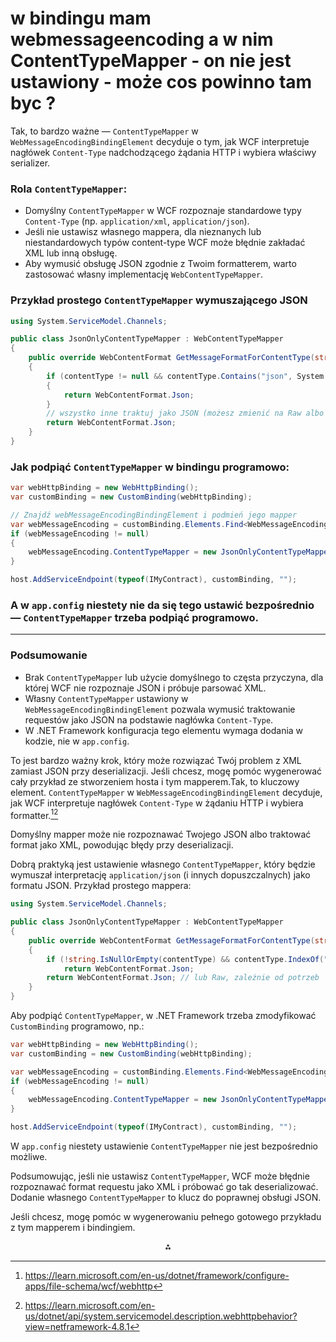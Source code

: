 
# w bindingu mam webmessageencoding a w nim ContentTypeMapper - on nie jest ustawiony - może cos powinno tam byc ?

Tak, to bardzo ważne — `ContentTypeMapper` w `WebMessageEncodingBindingElement` decyduje o tym, jak WCF interpretuje nagłówek `Content-Type` nadchodzącego żądania HTTP i wybiera właściwy serializer.

### Rola `ContentTypeMapper`:

- Domyślny `ContentTypeMapper` w WCF rozpoznaje standardowe typy `Content-Type` (np. `application/xml`, `application/json`).
- Jeśli nie ustawisz własnego mappera, dla nieznanych lub niestandardowych typów content-type WCF może błędnie zakładać XML lub inną obsługę.
- Aby wymusić obsługę JSON zgodnie z Twoim formatterem, warto zastosować własny implementację `WebContentTypeMapper`.


### Przykład prostego `ContentTypeMapper` wymuszającego JSON

```csharp
using System.ServiceModel.Channels;

public class JsonOnlyContentTypeMapper : WebContentTypeMapper
{
    public override WebContentFormat GetMessageFormatForContentType(string contentType)
    {
        if (contentType != null && contentType.Contains("json", System.StringComparison.OrdinalIgnoreCase))
        {
            return WebContentFormat.Json;
        }
        // wszystko inne traktuj jako JSON (możesz zmienić na Raw albo Text jeśli chcesz)
        return WebContentFormat.Json;
    }
}
```


### Jak podpiąć `ContentTypeMapper` w bindingu programowo:

```csharp
var webHttpBinding = new WebHttpBinding();
var customBinding = new CustomBinding(webHttpBinding);

// Znajdź webMessageEncodingBindingElement i podmień jego mapper
var webMessageEncoding = customBinding.Elements.Find<WebMessageEncodingBindingElement>();
if (webMessageEncoding != null)
{
    webMessageEncoding.ContentTypeMapper = new JsonOnlyContentTypeMapper();
}

host.AddServiceEndpoint(typeof(IMyContract), customBinding, "");
```


### A w `app.config` niestety nie da się tego ustawić bezpośrednio — `ContentTypeMapper` trzeba podpiąć programowo.


***

### Podsumowanie

- Brak `ContentTypeMapper` lub użycie domyślnego to częsta przyczyna, dla której WCF nie rozpoznaje JSON i próbuje parsować XML.
- Własny `ContentTypeMapper` ustawiony w `WebMessageEncodingBindingElement` pozwala wymusić traktowanie requestów jako JSON na podstawie nagłówka `Content-Type`.
- W .NET Framework konfiguracja tego elementu wymaga dodania w kodzie, nie w `app.config`.

To jest bardzo ważny krok, który może rozwiązać Twój problem z XML zamiast JSON przy deserializacji. Jeśli chcesz, mogę pomóc wygenerować cały przykład ze stworzeniem hosta i tym mapperem.Tak, to kluczowy element. `ContentTypeMapper` w `WebMessageEncodingBindingElement` decyduje, jak WCF interpretuje nagłówek `Content-Type` w żądaniu HTTP i wybiera formatter.[^1][^2]

Domyślny mapper może nie rozpoznawać Twojego JSON albo traktować format jako XML, powodując błędy przy deserializacji.

Dobrą praktyką jest ustawienie własnego `ContentTypeMapper`, który będzie wymuszał interpretację `application/json` (i innych dopuszczalnych) jako formatu JSON. Przykład prostego mappera:

```csharp
using System.ServiceModel.Channels;

public class JsonOnlyContentTypeMapper : WebContentTypeMapper
{
    public override WebContentFormat GetMessageFormatForContentType(string contentType)
    {
        if (!string.IsNullOrEmpty(contentType) && contentType.IndexOf("json", StringComparison.OrdinalIgnoreCase) >= 0)
            return WebContentFormat.Json;
        return WebContentFormat.Json; // lub Raw, zależnie od potrzeb
    }
}
```

Aby podpiąć `ContentTypeMapper`, w .NET Framework trzeba zmodyfikować `CustomBinding` programowo, np.:

```csharp
var webHttpBinding = new WebHttpBinding();
var customBinding = new CustomBinding(webHttpBinding);

var webMessageEncoding = customBinding.Elements.Find<WebMessageEncodingBindingElement>();
if (webMessageEncoding != null)
{
    webMessageEncoding.ContentTypeMapper = new JsonOnlyContentTypeMapper();
}

host.AddServiceEndpoint(typeof(IMyContract), customBinding, "");
```

W `app.config` niestety ustawienie `ContentTypeMapper` nie jest bezpośrednio możliwe.

Podsumowując, jeśli nie ustawisz `ContentTypeMapper`, WCF może błędnie rozpoznawać format requestu jako XML i próbować go tak deserializować. Dodanie własnego `ContentTypeMapper` to klucz do poprawnej obsługi JSON.

Jeśli chcesz, mogę pomóc w wygenerowaniu pełnego gotowego przykładu z tym mapperem i bindingiem.

<div align="center">⁂</div>

[^1]: https://learn.microsoft.com/en-us/dotnet/framework/configure-apps/file-schema/wcf/webhttp

[^2]: https://learn.microsoft.com/en-us/dotnet/api/system.servicemodel.description.webhttpbehavior?view=netframework-4.8.1

